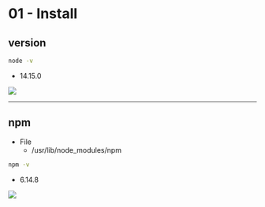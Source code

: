 # 01 - Install

## version
````bash
node -v
````
* 14.15.0

[<img src="https://i.imgur.com/RuVALaD.png">](https://i.imgur.com/RuVALaD.png)

---

## npm
* File
    * /usr/lib/node_modules/npm
````bash
npm -v
````
* 6.14.8

[<img src="https://i.imgur.com/DBoNdwL.png">](https://i.imgur.com/DBoNdwL.png)
